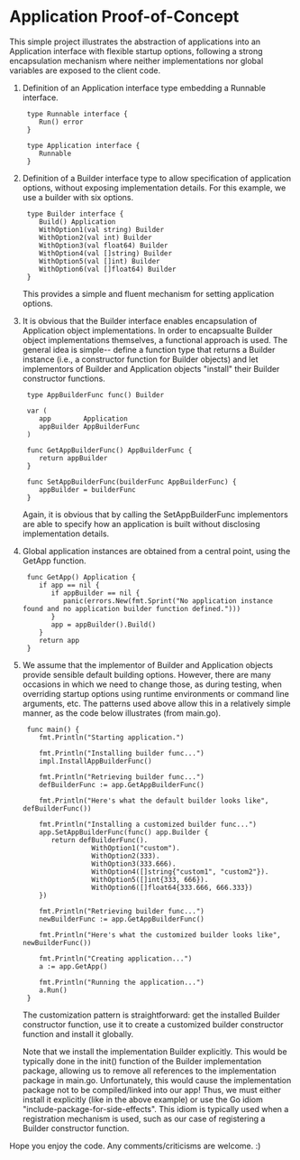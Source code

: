 # Application Proof-of-Concept

This simple project illustrates the abstraction of applications into an
Application interface with flexible startup options, following a strong
encapsulation mechanism where neither implementations nor global variables
are exposed to the client code.

   1) Definition of an Application interface type embedding a Runnable interface.

           type Runnable interface {
              Run() error
           }

           type Application interface {
              Runnable
           }

   2) Definition of a Builder interface type to allow specification of application
      options, without exposing implementation details. For this example, we use a
      builder with six options.

           type Builder interface {
              Build() Application
              WithOption1(val string) Builder 
              WithOption2(val int) Builder 
              WithOption3(val float64) Builder 
              WithOption4(val []string) Builder 
              WithOption5(val []int) Builder 
              WithOption6(val []float64) Builder 
           }

      This provides a simple and fluent mechanism for setting application options.

   3) It is obvious that the Builder interface enables encapsulation of Application 
      object implementations. In order to encapsualte Builder object implementations 
      themselves, a functional approach is used. The general idea is simple-- define
      a function type that returns a Builder instance (i.e., a constructor function
      for Builder objects) and let implementors of Builder and Application objects
      "install" their Builder constructor functions.

           type AppBuilderFunc func() Builder

           var (
              app        Application
              appBuilder AppBuilderFunc
           )

           func GetAppBuilderFunc() AppBuilderFunc {
              return appBuilder
           }

           func SetAppBuilderFunc(builderFunc AppBuilderFunc) {
              appBuilder = builderFunc
           }

      Again, it is obvious that by calling the SetAppBuilderFunc implementors are
      able to specify how an application is built without disclosing implementation
      details.

   4) Global application instances are obtained from a central point, using 
      the GetApp function.

           func GetApp() Application {
              if app == nil {
                 if appBuilder == nil {
                    panic(errors.New(fmt.Sprint("No application instance found and no application builder function defined.")))
                 }
                 app = appBuilder().Build()
              }
              return app
           }

   4) We assume that the implementor of Builder and Application objects provide 
      sensible default building options. However, there are many occasions in which
      we need to change those, as during testing, when overriding startup options
      using runtime environments or command line arguments, etc. The patterns used
      above allow this in a relatively simple manner, as the code below illustrates
      (from main.go).

           func main() {
              fmt.Println("Starting application.")

              fmt.Println("Installing builder func...")
              impl.InstallAppBuilderFunc()

              fmt.Println("Retrieving builder func...")
              defBuilderFunc := app.GetAppBuilderFunc()

              fmt.Println("Here's what the default builder looks like", defBuilderFunc())

              fmt.Println("Installing a customized builder func...")
              app.SetAppBuilderFunc(func() app.Builder {
                 return defBuilderFunc().
                           WithOption1("custom").
                           WithOption2(333).
                           WithOption3(333.666).
                           WithOption4([]string{"custom1", "custom2"}).
                           WithOption5([]int{333, 666}).
                           WithOption6([]float64{333.666, 666.333})
              })

              fmt.Println("Retrieving builder func...")
              newBuilderFunc := app.GetAppBuilderFunc()

              fmt.Println("Here's what the customized builder looks like", newBuilderFunc())

              fmt.Println("Creating application...")
              a := app.GetApp()

              fmt.Println("Running the application...")
              a.Run()
           }

      The customization pattern is straightforward: get the installed Builder constructor
      function, use it to create a customized builder constructor function and install it
      globally. 

      Note that we install the implementation Builder explicitly. This would be typically
      done in the init() function of the Builder implementation package, allowing us to 
      remove all references to the implementation package in main.go. Unfortunately, this 
      would cause the implementation package not to be compiled/linked into our app! Thus,
      we must either install it explicitly (like in the above example) or use the Go idiom
      "include-package-for-side-effects". This idiom is typically used when a registration 
      mechanism is used, such as our case of registering a Builder constructor function.

Hope you enjoy the code. Any comments/criticisms are welcome. :)